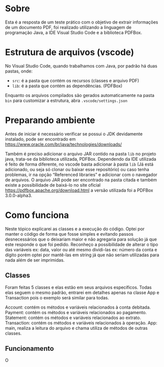 
# Sobre
Esta é a resposta  de um teste prático com o objetivo de extrair informações de um documento PDF, foi realizado utilizando a linguagem de programação Java, a IDE Visual Studio Code e a biblioteca PDFBox.

# Estrutura de arquivos (vscode)
No Visual Studio Code, quando trabalhamos com Java, por padrão há duas pastas, onde:

- `src`: é a pasta que contém os recursos (classes e arquivo PDF)
- `lib`: é a pasta que contém as dependências. (PDFBox)

Enquanto os arquivos compilados são gerados automaticamente na pasta `bin`
para customizar a estrutura, abra `.vscode/settings.json` 

# Preparando ambiente

Antes de iniciar é necessário verificar se possui o JDK devidamente instalado, pode ser encontrado em https://www.oracle.com/br/java/technologies/downloads/

Também é preciso adicionar o arquivo JAR contido na pasta `lib` no projeto java, trata-se da biblioteca utilizada, PDFBox. Dependendo da IDE utilizada é feito de forma diferente, no vscode basta adicionar à pasta `lib` (Já está adicionado, ou seja só clonar ou baixar esse repositório) ou caso tenha problemas, ir na opção “Referenced libraries” e adicionar com o navegador de arquivos. O arquivo JAR pode ser encontrado na pasta citada e também existe a possibilidade de baixá-lo no site oficial https://pdfbox.apache.org/download.html a versão utilizada foi a PDFBox 3.0.0-alpha3. 

# Como funciona

Neste tópico explicarei as classes e a execução do código. Optei por manter o código de forma que fosse simples e evitando passos desnecessários que o deixariam maior e não agregaria para solução já que este responde o que foi pedido. Reconheço a possibilidade de alterar o tipo das variáveis ex: data, valor ou até mesmo dividi-las ex: número da conta e dígito porém optei por mantê-las em string já que não seriam utilizadas para nada além de ser imprimidas. 


## Classes

Foram feitas 5 classes e elas estão em seus arquivos específicos. Todas elas seguem o mesmo padrão, entrarei em detalhes apenas na classe App e Transaction pois o exemplo será similar para todas.

Account: contém os métodos e variáveis relacionados à conta debitada.
Payment: contém os métodos e variáveis relacionados ao pagamento.
Statement: contém os métodos e variáveis relacionados ao extrato.
Transaction: contém os métodos e variáveis relacionados à operação.
App: main, realiza a leitura do arquivo e chama utiliza de métodos de outras classes.

## Funcionamento

O




